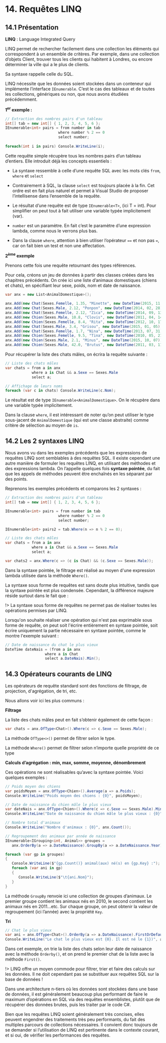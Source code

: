 # 14. Requêtes LINQ

## 14.1 Présentation

**LINQ** : Language Integrated Query

LINQ permet de rechercher facilement dans une collection les éléments
qui correspondent à un ensemble de critères. Par exemple, dans une
collection d’objets Client, trouver tous les clients qui habitent à
Londres, ou encore déterminer la ville qui a le plus de clients.

Sa syntaxe rappelle celle du SQL.

LINQ nécessite que les données soient stockées dans un conteneur qui
implémente l’interface `IEnumerable`. C’est le cas des tableaux et de
toutes les collections, génériques ou non, que nous avons étudiées
précédemment.

**1<sup>er</sup> exemple :**
```csharp
// Extraction des nombres pairs d'un tableau
int[] tab = new int[] { 1, 2, 3, 4, 5, 6 }; 
IEnumerable<int> pairs = from number in tab
                        where number % 2 == 0 
                        select number; 
   
foreach(int i in pairs) Console.WriteLine(i); 
```

Cette requête simple récupère tous les nombres pairs d’un tableau
d’entiers. Elle introduit déjà les concepts essentiels :

-  La syntaxe ressemble à celle d’une requête SQL avec les mots clés
   `from`, `where` et `select`

-  Contrairement à SQL, la clause `select` est toujours placée à la fin.
   Cet ordre est en fait plus naturel et permet à Visual Studio de
   proposer l’intellisense dans l’ensemble de la requête.

-  Le résultat d’une requête est de type `IEnumerable<T>`, (ici T = int).
   Pour simplifier on peut tout à fait utiliser une variable typée
   implicitement (var).

-  `number` est un paramètre. En fait c’est le paramètre d’une expression
   lambda, comme nous le verrons plus bas.

-  Dans la clause `where`, attention à bien utiliser l’opérateur `==` et
   non pas `=`, car on fait bien un test et non une affectation.

**2<sup>ème</sup> exemple**

Prenons cette fois une requête retournant des types références.

Pour cela, créons un jeu de données à partir des classes créées dans les
chapitres précédents. On crée ici une liste d’animaux domestiques
(chiens et chats), en spécifiant leur sexe, poids, nom et date de
naissance.

```csharp
var anx = new List<AnimalDomestique>();

anx.Add(new Chat(Sexes.Femelle, 1.35, "Minette", new DateTime(2015, 11, 01)));
anx.Add(new Chat(Sexes.Male, 2.12, "Ponpon", new DateTime(2014, 02, 28)));
anx.Add(new Chat(Sexes.Femelle, 2.12, "Zica", new DateTime(2014, 09, 13)));
anx.Add(new Chien(Sexes.Male, 10.8, "Clovis", new DateTime(2011, 04, 14)));
anx.Add(new Chien(Sexes.Femelle, 8.4, "Rita", new DateTime(2012, 10, 17)));
anx.Add(new Chat(Sexes.Male, 3.4, "Grisou", new DateTime(2015, 01, 05)));
anx.Add(new Chat(Sexes.Femelle, 1.7, "Nina", new DateTime(2013, 07, 31)));
anx.Add(new Chien(Sexes.Femelle, 9.5, "Tina", new DateTime(2010, 05, 21)));
anx.Add(new Chien(Sexes.Male, 2.1, "Minus", new DateTime(2015, 10, 07)));
anx.Add(new Chien(Sexes.Male, 42.0, "Brutus", new DateTime(2011, 03, 11)));
```

Pour récupérer la liste des chats mâles, on écrira la requête suivante :
```csharp
// Liste des chats mâles
var chats = from a in anx
            where a is Chat && a.Sexe == Sexes.Male
            select a;

// Affichage de leurs noms
foreach (var c in chats) Console.WriteLine(c.Nom);
```

Le résultat est de type `IEnumerable<AnimalDomestique>`. On le récupère
dans une variable typée implicitement.

Dans la clause `where`, il est intéressant de noter qu’on peut utiliser le
type sous-jacent de `AnimalDomestique` (qui est une classe abstraite)
comme critère de sélection au moyen de `is`.

## 14.2 Les 2 syntaxes LINQ

Nous avons vu dans les exemples précédents que les expressions de
requêtes LINQ sont semblables à des requêtes SQL. Il existe cependant
une autre manière de formuler les requêtes LINQ, en utilisant des
méthodes et des expressions lambda. On l’appelle quelques fois **syntaxe pointée**, 
du fait que les appels de méthodes peuvent être enchaînés en les séparant par des points.

Reprenons les exemples précédents et comparons les 2 syntaxes :

```csharp
// Extraction des nombres pairs d'un tableau
int[] tab = new int[] { 1, 2, 3, 4, 5, 6 }; 

IEnumerable<int> pairs = from number in tab
                        where number % 2 == 0 
                        select number; 

IEnumerable<int> pairs2 = tab.Where(n => n % 2 == 0);

// Liste des chats mâles
var chats = from a in anx
            where a is Chat && a.Sexe == Sexes.Male
            select a;

var chats2 = anx.Where(c => (c is Chat) && (c.Sexe == Sexes.Male));
```

Dans la syntaxe pointée, le filtrage est réalisé au moyen d'une expression lambda utilisée dans la méthode `Where()`.

La syntaxe sous forme de requêtes est sans doute plus intuitive, tandis que la syntaxe pointée est plus condensée. Cependant, la différence majeure réside surtout dans le fait que :

!> La syntaxe sous forme de requêtes ne permet pas de réaliser toutes les opérations permises par LINQ.

Lorsqu'on souhaite réaliser une opération qui n'est pas exprimable sous forme de requête, on peut soit l'écrire entièrement en syntaxe pointée, soit écrire uniquement la partie nécessaire en syntaxe pointée, comme le montre l'exemple suivant :

```csharp
// Date de naissance du chat le plus vieux
DateTime dateNais = (from a in anx
                  where a is Chat
                  select a.DateNais).Min();
```

## 14.3 Opérateurs courants de LINQ

Les opérateurs de requête standard sont des fonctions de filtrage, de
projection, d'agrégation, de tri, etc.

Nous allons voir ici les plus communs :

**Filtrage**

La liste des chats mâles peut en fait s’obtenir également de cette façon :
```csharp
var chats = anx.OfType<Chat>().Where(c => c.Sexe == Sexes.Male);
```

La méthode `OfType<>()` permet de filtrer selon le type.

La méthode `Where()` permet de filtrer selon n’importe quelle propriété de
ce type

**Calculs d’agrégation : min, max, somme, moyenne, dénombrement**

Ces opérations ne sont réalisables qu’avec la syntaxe pointée. Voici
quelques exemples :

```csharp
// Poids moyen des chiens
var poidsMoyen = anx.OfType<Chien>().Average(a => a.Poids);
Console.WriteLine("Poids moyen des chiens : {0}", poidsMoyen);

// Date de naissance du chien mâle le plus vieux
var dateNais = anx.OfType<Chien>().Where(c => c.Sexe == Sexes.Male).Min(a => a.DateNaissance);
Console.WriteLine("Date de naissance du chien mâle le plus vieux : {0}", dateNais);

// Nombre total d'animaux
Console.WriteLine("Nombre d'animaux : {0}", anx.Count());

// Regroupement des animaux par année de naissance
IEnumerable<IGrouping<int, Animal>> groupes =
   anx.OrderBy(a => a.DateNaissance).GroupBy(a => a.DateNaissance.Year);

foreach (var gp in groupes)
{
   Console.WriteLine($"{gp.Count()} animal(aux) né(s) en {gp.Key} :");
   foreach (var ani in gp)
   {
      Console.WriteLine($"\t{ani.Nom}");
   }
}
```

La méthode `GroupBy` renvoie ici une collection de groupes d’animaux. Le
premier groupe contient les animaux nés en 2010, le second contient les
animaux nés en 2011…etc. Sur chaque groupe, on peut obtenir la valeur de
regroupement (ici l’année) avec la propriété `Key`.

**Tri**
```csharp
// Chat le plus vieux
var ani = anx.OfType<Chat>().OrderBy(a => a.DateNaissance).FirstOrDefault();
Console.WriteLine("Le chat le plus vieux est {0}. Il est né le {1})", ani.Nom, ani.DateNaissance);
```

Dans cet exemple, on trie la liste des chats selon leur date de
naissance avec la méthode `Orderby()`, et on prend le premier chat de la
liste avec la méthode `First()`.

!> LINQ offre un moyen commode pour filtrer, trier et faire des calculs sur
les données. Il ne doit cependant pas se substituer aux requêtes SQL sur
la base de données !

Dans une architecture n-tiers où les données sont stockées dans une base
de données, il est généralement beaucoup plus performant de faire le
maximum d’opérations en SQL via des requêtes ensemblistes, plutôt que
de récupérer des données brutes, puis les traiter par le code C#.

Bien que les requêtes LINQ soient généralement très concises, elles
peuvent engendrer des traitements très peu performants, du fait des
multiples parcours de collections nécessaires. Il convient donc toujours
de se demander si l’utilisation de LINQ est pertinente dans le
contexte courant, et si oui, de vérifier les performances des requêtes.
